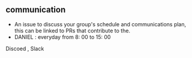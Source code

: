 ## communication

- An issue to discuss your group's schedule and communications plan, this can be linked to PRs that contribute to the.
- DANIEL  : everyday from 8: 00 to 15: 00


Discoed , Slack